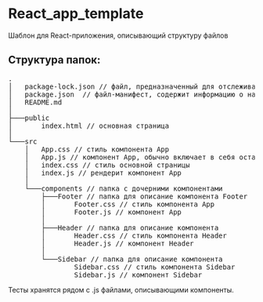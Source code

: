 # React_app_template
Шаблон для React-приложения, описывающий структуру файлов

## Структура папок:
<pre>
.
│   package-lock.json // файл, предназначенный для отслеживания точных версий установленных пакетов  
│   package.json  // файл-манифест, содержит информацию о названии, текущей версии приложения, зависимостях и т.д.  
│   README.md  
│  
├───public  
│       index.html // основная страница  
│  
└───src  
    │   App.css // стиль компонента App  
    │   App.js // компонент App, обычно включает в себя остальные компоненты  
    │   index.css // стиль основной страницы  
    │   index.js // рендерит компонент App  
    │  
    └───components // папка с дочерними компонентами  
        ├───Footer // папка для описание компонента Footer  
        │       Footer.css // стиль компонента App  
        │       Footer.js // компонент App  
        │  
        ├───Header // папка для описание компонента  
        │       Header.css // стиль компонента Header  
        │       Header.js // компонент Header  
        │  
        └───Sidebar // папка для описание компонента  
                Sidebar.css // стиль компонента Sidebar  
                Sidebar.js // компонент Sidebar  
</pre>

Тесты хранятся рядом с .js файлами, описывающими компоненты.
